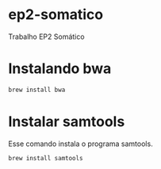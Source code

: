 # ep2-somatico
Trabalho EP2 Somático

# Instalando bwa

```bash
brew install bwa
```

# Instalar samtools

Esse comando instala o programa samtools.
```bash
brew install samtools
```


